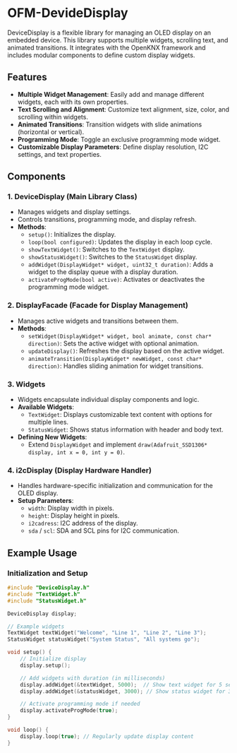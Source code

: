 # OFM-DevideDisplay

DeviceDisplay is a flexible library for managing an OLED display on an embedded device. This library supports multiple widgets, scrolling text, and animated transitions. It integrates with the OpenKNX framework and includes modular components to define custom display widgets.

## Features

- **Multiple Widget Management**: Easily add and manage different widgets, each with its own properties.
- **Text Scrolling and Alignment**: Customize text alignment, size, color, and scrolling within widgets.
- **Animated Transitions**: Transition widgets with slide animations (horizontal or vertical).
- **Programming Mode**: Toggle an exclusive programming mode widget.
- **Customizable Display Parameters**: Define display resolution, I2C settings, and text properties.

## Components

### 1. **DeviceDisplay** (Main Library Class)
   - Manages widgets and display settings.
   - Controls transitions, programming mode, and display refresh.
   - **Methods**:
      - `setup()`: Initializes the display.
      - `loop(bool configured)`: Updates the display in each loop cycle.
      - `showTextWidget()`: Switches to the `TextWidget` display.
      - `showStatusWidget()`: Switches to the `StatusWidget` display.
      - `addWidget(DisplayWidget* widget, uint32_t duration)`: Adds a widget to the display queue with a display duration.
      - `activateProgMode(bool active)`: Activates or deactivates the programming mode widget.

### 2. **DisplayFacade** (Facade for Display Management)
   - Manages active widgets and transitions between them.
   - **Methods**:
      - `setWidget(DisplayWidget* widget, bool animate, const char* direction)`: Sets the active widget with optional animation.
      - `updateDisplay()`: Refreshes the display based on the active widget.
      - `animateTransition(DisplayWidget* newWidget, const char* direction)`: Handles sliding animation for widget transitions.

### 3. **Widgets**
   - Widgets encapsulate individual display components and logic.
   - **Available Widgets**:
     - `TextWidget`: Displays customizable text content with options for multiple lines.
     - `StatusWidget`: Shows status information with header and body text.
   - **Defining New Widgets**:
     - Extend `DisplayWidget` and implement `draw(Adafruit_SSD1306* display, int x = 0, int y = 0)`.

### 4. **i2cDisplay** (Display Hardware Handler)
   - Handles hardware-specific initialization and communication for the OLED display.
   - **Setup Parameters**:
      - `width`: Display width in pixels.
      - `height`: Display height in pixels.
      - `i2cadress`: I2C address of the display.
      - `sda` / `scl`: SDA and SCL pins for I2C communication.
   
## Example Usage

### Initialization and Setup

```cpp
#include "DeviceDisplay.h"
#include "TextWidget.h"
#include "StatusWidget.h"

DeviceDisplay display;

// Example widgets
TextWidget textWidget("Welcome", "Line 1", "Line 2", "Line 3");
StatusWidget statusWidget("System Status", "All systems go");

void setup() {
    // Initialize display
    display.setup();

    // Add widgets with duration (in milliseconds)
    display.addWidget(&textWidget, 5000);  // Show text widget for 5 seconds
    display.addWidget(&statusWidget, 3000); // Show status widget for 3 seconds

    // Activate programming mode if needed
    display.activateProgMode(true);
}

void loop() {
    display.loop(true); // Regularly update display content
}